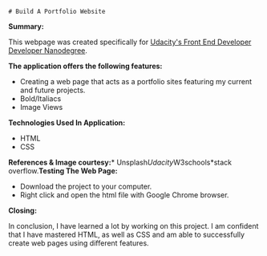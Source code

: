 	# Build A Portfolio Website

**Summary:**

This webpage was created specifically for [Udacity's Front End Developer Developer Nanodegree](https://www.udacity.com).

**The application offers the following features:**

* Creating a web page that acts as a portfolio sites featuring my current and future projects.
* Bold/Italiacs
* Image Views

**Technologies Used In Application:**

* HTML
* CSS

**References & Image courtesy:*** Unsplash*Udacity*W3schools*stack overflow.**Testing The Web Page:**

* Download the project to your computer.
* Right click and open the html file with Google Chrome browser.

**Closing:**

In conclusion, I have learned a lot by working on this project. I am confident that I have mastered HTML, as well as CSS and am able to successfully create web pages using different features.

